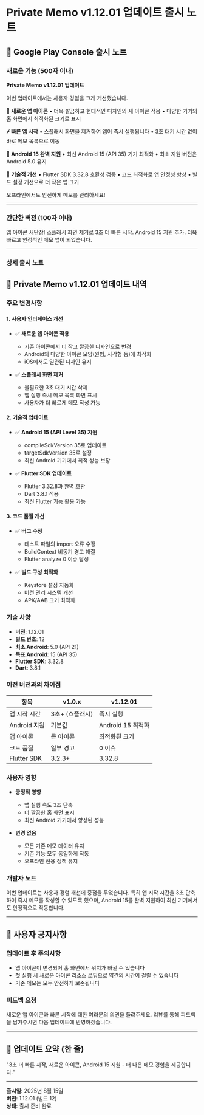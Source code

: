# Private Memo v1.12.01 업데이트 출시 노트

## 📱 Google Play Console 출시 노트

### 새로운 기능 (500자 이내)

**Private Memo v1.12.01 업데이트**

이번 업데이트에서는 사용자 경험을 크게 개선했습니다.

**🎨 새로운 앱 아이콘**
• 더욱 깔끔하고 현대적인 디자인의 새 아이콘 적용
• 다양한 기기의 홈 화면에서 최적화된 크기로 표시

**⚡ 빠른 앱 시작**
• 스플래시 화면을 제거하여 앱이 즉시 실행됩니다
• 3초 대기 시간 없이 바로 메모 목록으로 이동

**📱 Android 15 완벽 지원**
• 최신 Android 15 (API 35) 기기 최적화
• 최소 지원 버전은 Android 5.0 유지

**🔧 기술적 개선**
• Flutter SDK 3.32.8 호환성 검증
• 코드 최적화로 앱 안정성 향상
• 빌드 설정 개선으로 더 작은 앱 크기

오프라인에서도 안전하게 메모를 관리하세요!

---

### 간단한 버전 (100자 이내)

앱 아이콘 새단장! 스플래시 화면 제거로 3초 더 빠른 시작. Android 15 지원 추가. 더욱 빠르고 안정적인 메모 앱이 되었습니다.

---

### 상세 출시 노트

## 🎉 Private Memo v1.12.01 업데이트 내역

### 주요 변경사항

#### 1. **사용자 인터페이스 개선**
- ✅ **새로운 앱 아이콘 적용**
  - 기존 아이콘에서 더 작고 깔끔한 디자인으로 변경
  - Android의 다양한 아이콘 모양(원형, 사각형 등)에 최적화
  - iOS에서도 일관된 디자인 유지

- ✅ **스플래시 화면 제거**
  - 불필요한 3초 대기 시간 삭제
  - 앱 실행 즉시 메모 목록 화면 표시
  - 사용자가 더 빠르게 메모 작성 가능

#### 2. **기술적 업데이트**
- ✅ **Android 15 (API Level 35) 지원**
  - compileSdkVersion 35로 업데이트
  - targetSdkVersion 35로 설정
  - 최신 Android 기기에서 최적 성능 보장

- ✅ **Flutter SDK 업데이트**
  - Flutter 3.32.8과 완벽 호환
  - Dart 3.8.1 적용
  - 최신 Flutter 기능 활용 가능

#### 3. **코드 품질 개선**
- ✅ **버그 수정**
  - 테스트 파일의 import 오류 수정
  - BuildContext 비동기 경고 해결
  - Flutter analyze 0 이슈 달성

- ✅ **빌드 구성 최적화**
  - Keystore 설정 자동화
  - 버전 관리 시스템 개선
  - APK/AAB 크기 최적화

### 기술 사양
- **버전**: 1.12.01
- **빌드 번호**: 12
- **최소 Android**: 5.0 (API 21)
- **목표 Android**: 15 (API 35)
- **Flutter SDK**: 3.32.8
- **Dart**: 3.8.1

### 이전 버전과의 차이점

| 항목 | v1.0.x | v1.12.01 |
|------|--------|----------|
| 앱 시작 시간 | 3초+ (스플래시) | 즉시 실행 |
| Android 지원 | 기본값 | Android 15 최적화 |
| 앱 아이콘 | 큰 아이콘 | 최적화된 크기 |
| 코드 품질 | 일부 경고 | 0 이슈 |
| Flutter SDK | 3.2.3+ | 3.32.8 |

### 사용자 영향
- **긍정적 영향**
  - 앱 실행 속도 3초 단축
  - 더 깔끔한 홈 화면 표시
  - 최신 Android 기기에서 향상된 성능
  
- **변경 없음**
  - 모든 기존 메모 데이터 유지
  - 기존 기능 모두 동일하게 작동
  - 오프라인 전용 정책 유지

### 개발자 노트
이번 업데이트는 사용자 경험 개선에 중점을 두었습니다. 특히 앱 시작 시간을 3초 단축하여 즉시 메모를 작성할 수 있도록 했으며, Android 15를 완벽 지원하여 최신 기기에서도 안정적으로 작동합니다.

---

## 📢 사용자 공지사항

### 업데이트 후 주의사항
- 앱 아이콘이 변경되어 홈 화면에서 위치가 바뀔 수 있습니다
- 첫 실행 시 새로운 아이콘 리소스 로딩으로 약간의 시간이 걸릴 수 있습니다
- 기존 메모는 모두 안전하게 보존됩니다

### 피드백 요청
새로운 앱 아이콘과 빠른 시작에 대한 여러분의 의견을 들려주세요. 리뷰를 통해 피드백을 남겨주시면 다음 업데이트에 반영하겠습니다.

---

## 🔄 업데이트 요약 (한 줄)

"3초 더 빠른 시작, 새로운 아이콘, Android 15 지원 - 더 나은 메모 경험을 제공합니다."

---

**출시일**: 2025년 8월 15일  
**버전**: 1.12.01 (빌드 12)  
**상태**: 출시 준비 완료